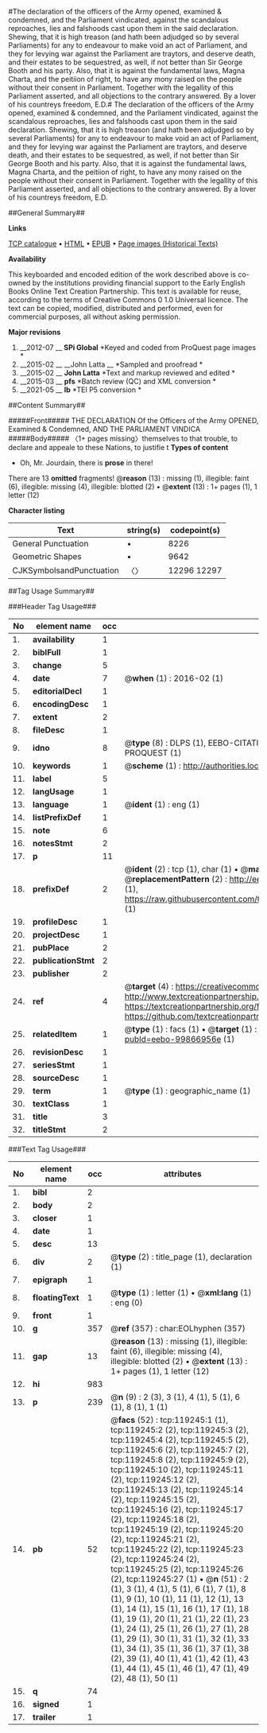 #The declaration of the officers of the Army opened, examined & condemned, and the Parliament vindicated, against the scandalous reproaches, lies and falshoods cast upon them in the said declaration. Shewing, that it is high treason (and hath been adjudged so by several Parliaments) for any to endeavour to make void an act of Parliament, and they for levying war against the Parliament are traytors, and deserve death, and their estates to be sequestred, as well, if not better than Sir George Booth and his party. Also, that it is against the fundamental laws, Magna Charta, and the peitiion of right, to have any mony raised on the people without their consent in Parliament. Together with the legallity of this Parliament asserted, and all objections to the contrary answered. By a lover of his countreys freedom, E.D.#
The declaration of the officers of the Army opened, examined & condemned, and the Parliament vindicated, against the scandalous reproaches, lies and falshoods cast upon them in the said declaration. Shewing, that it is high treason (and hath been adjudged so by several Parliaments) for any to endeavour to make void an act of Parliament, and they for levying war against the Parliament are traytors, and deserve death, and their estates to be sequestred, as well, if not better than Sir George Booth and his party. Also, that it is against the fundamental laws, Magna Charta, and the peitiion of right, to have any mony raised on the people without their consent in Parliament. Together with the legallity of this Parliament asserted, and all objections to the contrary answered. By a lover of his countreys freedom, E.D.

##General Summary##

**Links**

[TCP catalogue](http://www.ota.ox.ac.uk/tcp/)  • 
[HTML](http://tei.it.ox.ac.uk/tcp/Texts-HTML/free/A81/A81484.html)  • 
[EPUB](http://tei.it.ox.ac.uk/tcp/Texts-EPUB/free/A81/A81484.epub) • 
[Page images (Historical Texts)](https://historicaltexts.jisc.ac.uk/eebo-99866956e)

**Availability**

This keyboarded and encoded edition of the work described above is co-owned by the
    institutions providing financial support to the Early English Books Online Text Creation
    Partnership. This text is available for reuse, according to the terms of  Creative Commons 0 1.0 Universal
    licence. The text can be copied, modified, distributed and performed, even for commercial
    purposes, all without asking permission.

**Major revisions**

1. __2012-07 __ __SPi Global__ *Keyed and coded from ProQuest page images *
1. __2015-02 __ __John Latta __ *Sampled and proofread *
1. __2015-02 __ __John Latta__ *Text and markup reviewed and edited *
1. __2015-03 __ __pfs__ *Batch review (QC) and XML conversion *
1. __2021-05 __ __lb__ *TEI P5 conversion *

##Content Summary##

#####Front#####
THE DECLARATION Of the Officers of the Army OPENED, Examined & Condemned, AND THE PARLIAMENT VINDICA
#####Body#####
〈1+ pages missing〉themselves to that trouble, to declare and appeale to these Nations, to justifie t
**Types of content**

  * Oh, Mr. Jourdain, there is **prose** in there!

There are 13 **omitted** fragments! 
 @__reason__ (13) : missing (1), illegible: faint (6), illegible: missing (4), illegible: blotted (2)  •  @__extent__ (13) : 1+ pages (1), 1 letter (12)

**Character listing**


|Text|string(s)|codepoint(s)|
|---|---|---|
|General Punctuation|•|8226|
|Geometric Shapes|▪|9642|
|CJKSymbolsandPunctuation|〈〉|12296 12297|

##Tag Usage Summary##

###Header Tag Usage###

|No|element name|occ|attributes|
|---|---|---|---|
|1.|__availability__|1||
|2.|__biblFull__|1||
|3.|__change__|5||
|4.|__date__|7| @__when__ (1) : 2016-02 (1)|
|5.|__editorialDecl__|1||
|6.|__encodingDesc__|1||
|7.|__extent__|2||
|8.|__fileDesc__|1||
|9.|__idno__|8| @__type__ (8) : DLPS (1), EEBO-CITATION (1), VID (1), EEBO-PROQUEST (1), STC (3), PROQUEST (1)|
|10.|__keywords__|1| @__scheme__ (1) : http://authorities.loc.gov/ (1)|
|11.|__label__|5||
|12.|__langUsage__|1||
|13.|__language__|1| @__ident__ (1) : eng (1)|
|14.|__listPrefixDef__|1||
|15.|__note__|6||
|16.|__notesStmt__|2||
|17.|__p__|11||
|18.|__prefixDef__|2| @__ident__ (2) : tcp (1), char (1)  •  @__matchPattern__ (2) : ([0-9\-]+):([0-9IVX]+) (1), (.+) (1)  •  @__replacementPattern__ (2) : http://eebo.chadwyck.com/downloadtiff?vid=$1&page=$2 (1), https://raw.githubusercontent.com/textcreationpartnership/Texts/master/tcpchars.xml#$1 (1)|
|19.|__profileDesc__|1||
|20.|__projectDesc__|1||
|21.|__pubPlace__|2||
|22.|__publicationStmt__|2||
|23.|__publisher__|2||
|24.|__ref__|4| @__target__ (4) : https://creativecommons.org/publicdomain/zero/1.0/ (1), http://www.textcreationpartnership.org/docs/. (1), https://textcreationpartnership.org/faq/#faq05 (1), https://github.com/textcreationpartnership (1)|
|25.|__relatedItem__|1| @__type__ (1) : facs (1)  •  @__target__ (1) : https://data.historicaltexts.jisc.ac.uk/view?pubId=eebo-99866956e (1)|
|26.|__revisionDesc__|1||
|27.|__seriesStmt__|1||
|28.|__sourceDesc__|1||
|29.|__term__|1| @__type__ (1) : geographic_name (1)|
|30.|__textClass__|1||
|31.|__title__|3||
|32.|__titleStmt__|2||


###Text Tag Usage###

|No|element name|occ|attributes|
|---|---|---|---|
|1.|__bibl__|2||
|2.|__body__|2||
|3.|__closer__|1||
|4.|__date__|1||
|5.|__desc__|13||
|6.|__div__|2| @__type__ (2) : title_page (1), declaration (1)|
|7.|__epigraph__|1||
|8.|__floatingText__|1| @__type__ (1) : letter (1)  •  @__xml:lang__ (1) : eng (0)|
|9.|__front__|1||
|10.|__g__|357| @__ref__ (357) : char:EOLhyphen (357)|
|11.|__gap__|13| @__reason__ (13) : missing (1), illegible: faint (6), illegible: missing (4), illegible: blotted (2)  •  @__extent__ (13) : 1+ pages (1), 1 letter (12)|
|12.|__hi__|983||
|13.|__p__|239| @__n__ (9) : 2 (3), 3 (1), 4 (1), 5 (1), 6 (1), 8 (1), 1 (1)|
|14.|__pb__|52| @__facs__ (52) : tcp:119245:1 (1), tcp:119245:2 (2), tcp:119245:3 (2), tcp:119245:4 (2), tcp:119245:5 (2), tcp:119245:6 (2), tcp:119245:7 (2), tcp:119245:8 (2), tcp:119245:9 (2), tcp:119245:10 (2), tcp:119245:11 (2), tcp:119245:12 (2), tcp:119245:13 (2), tcp:119245:14 (2), tcp:119245:15 (2), tcp:119245:16 (2), tcp:119245:17 (2), tcp:119245:18 (2), tcp:119245:19 (2), tcp:119245:20 (2), tcp:119245:21 (2), tcp:119245:22 (2), tcp:119245:23 (2), tcp:119245:24 (2), tcp:119245:25 (2), tcp:119245:26 (2), tcp:119245:27 (1)  •  @__n__ (51) : 2 (1), 3 (1), 4 (1), 5 (1), 6 (1), 7 (1), 8 (1), 9 (1), 10 (1), 11 (1), 12 (1), 13 (1), 14 (1), 15 (1), 16 (1), 17 (1), 18 (1), 19 (1), 20 (1), 21 (1), 22 (1), 23 (1), 24 (1), 25 (1), 26 (1), 27 (1), 28 (1), 29 (1), 30 (1), 31 (1), 32 (1), 33 (1), 34 (1), 35 (1), 36 (1), 37 (1), 38 (2), 39 (1), 40 (1), 41 (1), 42 (1), 43 (1), 44 (1), 45 (1), 46 (1), 47 (1), 49 (2), 48 (1), 50 (1)|
|15.|__q__|74||
|16.|__signed__|1||
|17.|__trailer__|1||
